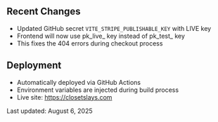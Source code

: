 
## Recent Changes
- Updated GitHub secret `VITE_STRIPE_PUBLISHABLE_KEY` with LIVE key
- Frontend will now use pk_live_ key instead of pk_test_ key
- This fixes the 404 errors during checkout process

## Deployment
- Automatically deployed via GitHub Actions
- Environment variables are injected during build process
- Live site: https://closetslays.com

Last updated: August 6, 2025
